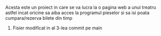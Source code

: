 Acesta este un proiect in care se va lucra la o pagina web a unui treatru astfel incat oricine sa aiba acces la programul pieselor si sa isi poata cumpara/rezerva bilete din timp

1. Fisier modificat in al 3-lea commit pe main